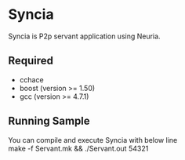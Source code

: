 Syncia
================
Syncia is P2p servant application using Neuria.  

Required
----------------
* cchace  
* boost (version >= 1.50)  
* gcc (version >= 4.7.1)  

Running Sample
----------------
You can compile and execute Syncia with below line  
make -f Servant.mk && ./Servant.out 54321
